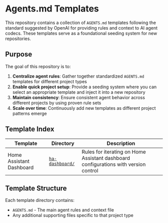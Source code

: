 # Agents.md Templates

This repository contains a collection of `AGENTS.md` templates following the standard suggested by OpenAI for providing rules and context to AI agent codecs. These templates serve as a foundational seeding system for new repositories.

## Purpose

The goal of this repository is to:

1. **Centralize agent rules**: Gather together standardized `AGENTS.md` templates for different project types
2. **Enable quick project setup**: Provide a seeding system where you can select an appropriate template and inject it into a new repository
3. **Maintain consistency**: Ensure consistent agent behavior across different projects by using proven rule sets
4. **Scale over time**: Continuously add new templates as different project patterns emerge

## Template Index

| Template | Directory | Description |
|----------|-----------|-------------|
| Home Assistant Dashboard | [`ha-dashboard/`](./ha-dashboard/) | Rules for iterating on Home Assistant dashboard configurations with version control |

## Template Structure

Each template directory contains:
- `AGENTS.md` - The main agent rules and context file
- Any additional supporting files specific to that project type
